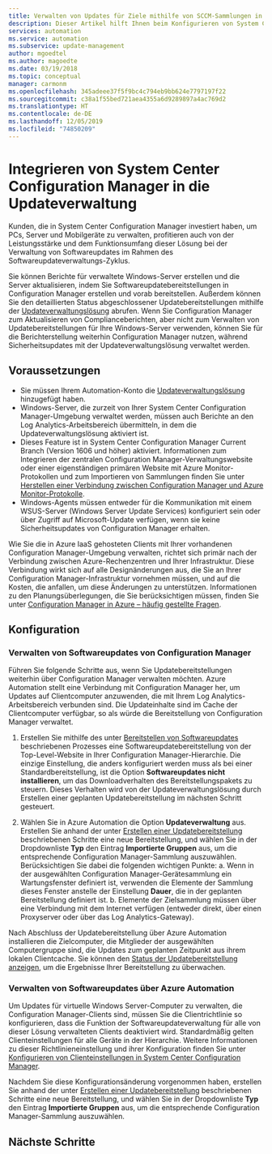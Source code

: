 ```yaml
---
title: Verwalten von Updates für Ziele mithilfe von SCCM-Sammlungen in Azure Automation – Updateverwaltung
description: Dieser Artikel hilft Ihnen beim Konfigurieren von System Center Configuration Manager mit dieser Lösung, um Updates von über SCCM verwalteten Computern zu verwalten.
services: automation
ms.service: automation
ms.subservice: update-management
author: mgoedtel
ms.author: magoedte
ms.date: 03/19/2018
ms.topic: conceptual
manager: carmonm
ms.openlocfilehash: 345adeee37f5f9bc4c794eb9bb624e7797197f22
ms.sourcegitcommit: c38a1f55bed721aea4355a6d9289897a4ac769d2
ms.translationtype: HT
ms.contentlocale: de-DE
ms.lasthandoff: 12/05/2019
ms.locfileid: "74850209"
---
```

# <a name="integrate-system-center-configuration-manager-with-update-management"></a>Integrieren von System Center Configuration Manager in die Updateverwaltung

Kunden, die in System Center Configuration Manager investiert haben, um PCs, Server und Mobilgeräte zu verwalten, profitieren auch von der Leistungsstärke und dem Funktionsumfang dieser Lösung bei der Verwaltung von Softwareupdates im Rahmen des Softwareupdateverwaltungs-Zyklus.

Sie können Berichte für verwaltete Windows-Server erstellen und die Server aktualisieren, indem Sie Softwareupdatebereitstellungen in Configuration Manager erstellen und vorab bereitstellen. Außerdem können Sie den detaillierten Status abgeschlossener Updatebereitstellungen mithilfe der [Updateverwaltungslösung](automation-update-management.md) abrufen. Wenn Sie Configuration Manager zum Aktualisieren von Complianceberichten, aber nicht zum Verwalten von Updatebereitstellungen für Ihre Windows-Server verwenden, können Sie für die Berichterstellung weiterhin Configuration Manager nutzen, während Sicherheitsupdates mit der Updateverwaltungslösung verwaltet werden.

## <a name="prerequisites"></a>Voraussetzungen

* Sie müssen Ihrem Automation-Konto die [Updateverwaltungslösung](automation-update-management.md) hinzugefügt haben.
* Windows-Server, die zurzeit von Ihrer System Center Configuration Manager-Umgebung verwaltet werden, müssen auch Berichte an den Log Analytics-Arbeitsbereich übermitteln, in dem die Updateverwaltungslösung aktiviert ist.
* Dieses Feature ist in System Center Configuration Manager Current Branch (Version 1606 und höher) aktiviert. Informationen zum Integrieren der zentralen Configuration Manager-Verwaltungswebsite oder einer eigenständigen primären Website mit Azure Monitor-Protokollen und zum Importieren von Sammlungen finden Sie unter [Herstellen einer Verbindung zwischen Configuration Manager und Azure Monitor-Protokolle](../azure-monitor/platform/collect-sccm.md).  
* Windows-Agents müssen entweder für die Kommunikation mit einem WSUS-Server (Windows Server Update Services) konfiguriert sein oder über Zugriff auf Microsoft-Update verfügen, wenn sie keine Sicherheitsupdates von Configuration Manager erhalten.   

Wie Sie die in Azure IaaS gehosteten Clients mit Ihrer vorhandenen Configuration Manager-Umgebung verwalten, richtet sich primär nach der Verbindung zwischen Azure-Rechenzentren und Ihrer Infrastruktur. Diese Verbindung wirkt sich auf alle Designänderungen aus, die Sie an Ihrer Configuration Manager-Infrastruktur vornehmen müssen, und auf die Kosten, die anfallen, um diese Änderungen zu unterstützen. Informationen zu den Planungsüberlegungen, die Sie berücksichtigen müssen, finden Sie unter [Configuration Manager in Azure – häufig gestellte Fragen](/sccm/core/understand/configuration-manager-on-azure#networking).

## <a name="configuration"></a>Konfiguration

### <a name="manage-software-updates-from-configuration-manager"></a>Verwalten von Softwareupdates von Configuration Manager 

Führen Sie folgende Schritte aus, wenn Sie Updatebereitstellungen weiterhin über Configuration Manager verwalten möchten. Azure Automation stellt eine Verbindung mit Configuration Manager her, um Updates auf Clientcomputer anzuwenden, die mit Ihrem Log Analytics-Arbeitsbereich verbunden sind. Die Updateinhalte sind im Cache der Clientcomputer verfügbar, so als würde die Bereitstellung von Configuration Manager verwaltet.

1. Erstellen Sie mithilfe des unter [Bereitstellen von Softwareupdates](/sccm/sum/deploy-use/deploy-software-updates) beschriebenen Prozesses eine Softwareupdatebereitstellung von der Top-Level-Website in Ihrer Configuration Manager-Hierarchie. Die einzige Einstellung, die anders konfiguriert werden muss als bei einer Standardbereitstellung, ist die Option **Softwareupdates nicht installieren**, um das Downloadverhalten des Bereitstellungspakets zu steuern. Dieses Verhalten wird von der Updateverwaltungslösung durch Erstellen einer geplanten Updatebereitstellung im nächsten Schritt gesteuert.

1. Wählen Sie in Azure Automation die Option **Updateverwaltung** aus. Erstellen Sie anhand der unter [Erstellen einer Updatebereitstellung](automation-tutorial-update-management.md#schedule-an-update-deployment) beschriebenen Schritte eine neue Bereitstellung, und wählen Sie in der Dropdownliste **Typ** den Eintrag **Importierte Gruppen** aus, um die entsprechende Configuration Manager-Sammlung auszuwählen. Berücksichtigen Sie dabei die folgenden wichtigen Punkte: a. Wenn in der ausgewählten Configuration Manager-Gerätesammlung ein Wartungsfenster definiert ist, verwenden die Elemente der Sammlung dieses Fenster anstelle der Einstellung **Dauer**, die in der geplanten Bereitstellung definiert ist.
    b. Elemente der Zielsammlung müssen über eine Verbindung mit dem Internet verfügen (entweder direkt, über einen Proxyserver oder über das Log Analytics-Gateway).

Nach Abschluss der Updatebereitstellung über Azure Automation installieren die Zielcomputer, die Mitglieder der ausgewählten Computergruppe sind, die Updates zum geplanten Zeitpunkt aus ihrem lokalen Clientcache. Sie können den [Status der Updatebereitstellung anzeigen](automation-tutorial-update-management.md#view-results-of-an-update-deployment), um die Ergebnisse Ihrer Bereitstellung zu überwachen.

### <a name="manage-software-updates-from-azure-automation"></a>Verwalten von Softwareupdates über Azure Automation

Um Updates für virtuelle Windows Server-Computer zu verwalten, die Configuration Manager-Clients sind, müssen Sie die Clientrichtlinie so konfigurieren, dass die Funktion der Softwareupdateverwaltung für alle von dieser Lösung verwalteten Clients deaktiviert wird. Standardmäßig gelten Clienteinstellungen für alle Geräte in der Hierarchie. Weitere Informationen zu dieser Richtlinieneinstellung und ihrer Konfiguration finden Sie unter [Konfigurieren von Clienteinstellungen in System Center Configuration Manager](/sccm/core/clients/deploy/configure-client-settings).

Nachdem Sie diese Konfigurationsänderung vorgenommen haben, erstellen Sie anhand der unter [Erstellen einer Updatebereitstellung](automation-tutorial-update-management.md#schedule-an-update-deployment) beschriebenen Schritte eine neue Bereitstellung, und wählen Sie in der Dropdownliste **Typ** den Eintrag **Importierte Gruppen** aus, um die entsprechende Configuration Manager-Sammlung auszuwählen.

## <a name="next-steps"></a>Nächste Schritte

